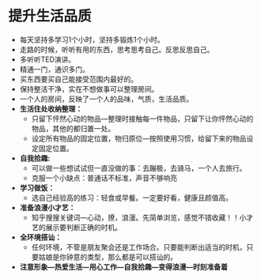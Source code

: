# 提升生活品质
- 每天坚持多学习1个小时，坚持多锻炼1个小时。
- 走路的时候，听听有用的东西，思考思考自己。反思反思自己。
- 多听听TED演讲。
- 精通一门，通识多门。
- 买东西要买自己能接受范围内最好的。
- 保持整洁干净，实在不想做事可以整理房间。
- 一个人的房间，反映了一个人的品味，气质，生活品质。
- **生活住处收纳整理：**
  - 只留下怦然心动的物品—整理时接触每一件物品，只留下让你怦然心动的物品，其他的都归置一处。
  - 设定所有物品的固定位置，物归原位—按照使用习惯，给留下来的物品设定固定位置。
- **自我拾趣:**
  - 可以做一些想试试但一直没做的事：去蹦极，去骑马，一个人去旅行。
  - 克服一个小缺点：普通话不标准，声音不够响亮
- **学习做饭：**
  - 选自己经验高的练习：轻食或早餐。一定要好看，健康且颜值高。
- **准备浪漫小才艺：**
  - 知乎搜搜关键词—心动，撩，浪漫。先简单浏览，感觉不错收藏！！小才艺的展示要判断正确的时机。
- **全环境搭讪：**
  - 任何环境，不管是朋友聚会还是工作场合。只要能判断出适当的时机，只要姑娘是你钟意的类型，那么都是可以搭讪的。
- **注意形象—热爱生活—用心工作—自我拾趣—变得浪漫—时刻准备着**
